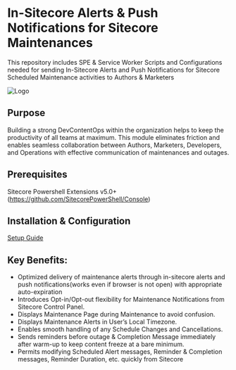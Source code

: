 # In-Sitecore Alerts & Push Notifications for Sitecore Maintenances
This repository includes SPE & Service Worker Scripts and Configurations needed for sending In-Sitecore Alerts and Push Notifications for Sitecore Scheduled Maintenance activities to Authors & Marketers


![Logo](In-Sitecore-Alerts-%26-Push-Notifications-Demo.gif)

## Purpose
Building a strong DevContentOps within the organization helps to keep the productivity of all teams at maximum. This module eliminates friction and enables seamless collaboration between Authors, Marketers, Developers, and Operations with effective communication of maintenances and outages.

## Prerequisites
Sitecore Powershell Extensions v5.0+ (https://github.com/SitecorePowerShell/Console)

## Installation & Configuration

[Setup Guide](https://subbu.ca/blogs/sitecore-scheduled-maintenance-notifications-with-in-sitecore-alerts-and-push-notifications/)

## Key Benefits:
* Optimized delivery of maintenance alerts through in-sitecore alerts and push notifications(works even if browser is not open) with appropriate auto-expiration
* Introduces Opt-in/Opt-out flexibility for Maintenance Notifications from Sitecore Control Panel.
* Displays Maintenance Page during Maintenance to avoid confusion.
* Displays Maintenance Alerts in User’s Local Timezone.
* Enables smooth handling of any Schedule Changes and Cancellations.
* Sends reminders before outage & Completion Message immediately after warm-up to keep content freeze at a bare minimum.
* Permits modifying Scheduled Alert messages, Reminder & Completion messages, Reminder Duration, etc. quickly from Sitecore
